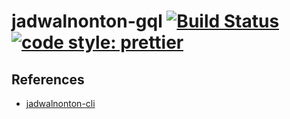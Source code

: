 # jadwalnonton-gql [![Build Status](https://travis-ci.org/wayanjimmy/jadwalnonton-gql.svg?branch=master)](https://travis-ci.org/wayanjimmy/jadwalnonton-gql) [![code style: prettier](https://img.shields.io/badge/code_style-prettier-ff69b4.svg?style=flat-square)](https://github.com/prettier/prettier)

## References
- [jadwalnonton-cli](http://github.com/imdbsd/jadwalnonton-cli)
